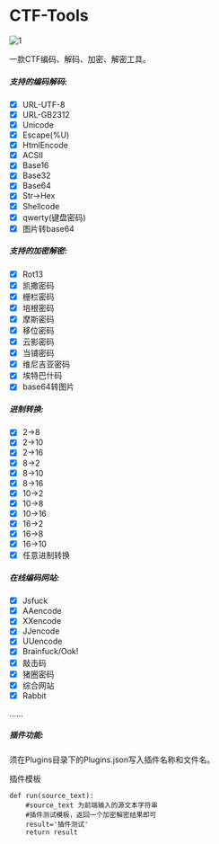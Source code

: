 # CTF-Tools

![1](https://github.com/qianxiao996/CTF-Tools/blob/master/1.jpg)

一款CTF编码、解码、加密、解密工具。

##### 支持的编码解码:

- [x] URL-UTF-8            
- [x] URL-GB2312
- [x] Unicode
- [x] Escape(%U)
- [x] HtmlEncode
- [x] ACSII
- [x] Base16
- [x] Base32
- [x] Base64
- [x] Str->Hex
- [x] Shellcode
- [x] qwerty(键盘密码)
- [x] 图片转base64

##### 支持的加密解密:

- [x] Rot13
- [x] 凯撒密码
- [x] 栅栏密码
- [x] 培根密码
- [x] 摩斯密码
- [x] 移位密码
- [x] 云影密码
- [x] 当铺密码
- [x] 维尼吉亚密码
- [x] 埃特巴什码
- [x] base64转图片

##### 进制转换:

- [x] 2->8
- [x] 2->10
- [x] 2->16
- [x] 8->2
- [x] 8->10
- [x] 8->16
- [x] 10->2
- [x] 10->8
- [x] 10->16
- [x] 16->2
- [x] 16->8
- [x] 16->10
- [x] 任意进制转换

##### 在线编码网站:

- [x] Jsfuck
- [x] AAencode
- [x] XXencode
- [x] JJencode
- [x] UUencode
- [x] Brainfuck/Ook!
- [x] 敲击码
- [x] 猪圈密码
- [x] 综合网站
- [x] Rabbit

......

##### 插件功能:

须在Plugins目录下的Plugins.json写入插件名称和文件名。

插件模板

```
def run(source_text):
    #source_text 为前端输入的源文本字符串
    #插件测试模板，返回一个加密解密结果即可
    result='插件测试'
    return result
```

